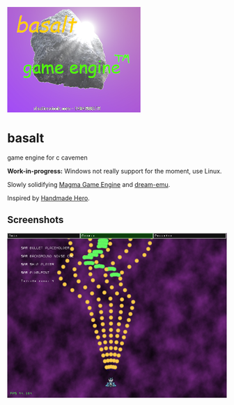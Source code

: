 ![basalt](misc/logo_original.png)
# basalt
game engine for c cavemen 

**Work-in-progress:** Windows not really support for the moment, use Linux.

Slowly solidifying [Magma Game Engine](https://github.com/bramtechs/RaylibMagmaEngine) and [dream-emu](https://github.com/bramtechs/dream-emu).

Inspired by [Handmade Hero](https://handmadehero.org/).

## Screenshots
![Preview](screenshots/screenshot.png)

